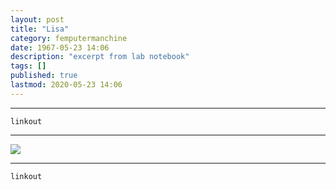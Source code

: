 ```yaml
---
layout: post
title: "Lisa"
category: femputermanchine
date: 1967-05-23 14:06
description: "excerpt from lab notebook"
tags: []
published: true
lastmod: 2020-05-23 14:06
---
```


*****

`linkout`

*****

<img src="{{ site.url }}/assets/img/ca09.jpg" />


*****
`linkout`
